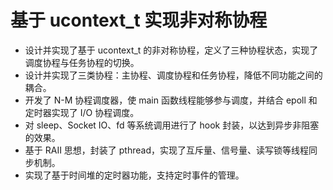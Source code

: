 基于 ucontext_t 实现非对称协程
===============
- 设计并实现了基于 ucontext_t 的非对称协程，定义了三种协程状态，实现了调度协程与任务协程的切换。
- 设计并实现了三类协程：主协程、调度协程和任务协程，降低不同功能之间的耦合。
- 开发了 N-M 协程调度器，使 main 函数线程能够参与调度，并结合 epoll 和定时器实现了 I/O 协程调度。
- 对 sleep、Socket IO、fd 等系统调用进行了 hook 封装，以达到异步非阻塞的效果。
- 基于 RAII 思想，封装了 pthread，实现了互斥量、信号量、读写锁等线程同步机制。
- 实现了基于时间堆的定时器功能，支持定时事件的管理。
